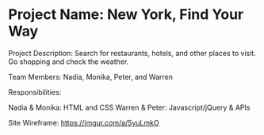 # Project Name: New York, Find Your Way

Project Description: Search for restaurants, hotels, and other places to visit. Go shopping and check the weather.

Team Members: Nadia, Monika, Peter, and Warren

Responsibilities: 

Nadia & Monika: HTML and CSS
Warren & Peter: Javascript/jQuery & APIs

Site Wireframe: https://imgur.com/a/5yuLmkO
